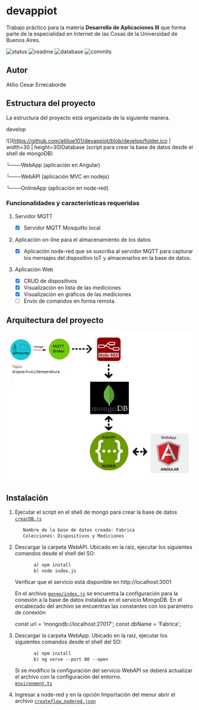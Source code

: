 # devappiot
Trabajo práctico para la materia **Desarrollo de Aplicaciones III** que forma parte de la especialidad en Internet de las Cosas de la Universidad de Buenos Aires.

![status](https://img.shields.io/badge/status-running-green.svg?colorB=00C106) ![readme](https://img.shields.io/badge/readme-OK-green.svg?colorB=00C106) ![database](https://img.shields.io/badge/database-OK-green.svg?colorB=00C106) ![commits](https://img.shields.io/badge/commits-3-blue.svg)  

## Autor
Atilio Cesar Errecaborde

## Estructura del proyecto
La estructura del proyecto está organizada de la siguiente manera. 

develop

  ![](https://github.com/atilioe101/devappiot/blob/develop/folder.ico | width=30 | height=30)Database (script para crear la base de datos desde el shell de mongoDB)
  
  └───WebApp (aplicación en Angular)
  
  └───WebAPI (aplicación MVC en nodejs)
  
  └───OnlineApp (aplicación en node-red)  


### Funcionalidades y características requeridas

1. Servidor MQTT

    - [X] Servidor MQTT Mosquitto local

2. Aplicación on-line para el almacenamiento de los datos

    - [X] Aplicación node-red que se suscriba al servidor MQTT para capturar los
          mensajes del dispositivo IoT y almacenarlos en la base de datos.

3. Aplicación Web

    - [X]  CRUD de dispositivos  
    - [X]  Visualización en lista de las mediciones
    - [X]  Visualización en gráficos de las mediciones
    - [ ]  Envío de comandos en forma remota.  

## Arquitectura del proyecto

![](https://github.com/atilioe101/devappiot/blob/develop/arquitectura.png)


## Instalación

  1) Ejecutar el script en el shell de mongo para crear la base de datos [`crearDB.js`](https://github.com/atilioe101/devappiot/blob/develop/Database/createDB.js)

            Nombre de la base de datos creada: Fabrica
            Colecciones: Dispositivos y Mediciones

  2) Descargar la carpeta WebAPI. Ubicado en la raiz, ejecutar los siguientes comandos desde el shell del SO:

                a) npm install
                b) node index.js
        
        
        Verificar que el servicio está disponible en http://localhost:3001


        En el archivo [`mongo/index.js`](https://github.com/atilioe101/devappiot/blob/develop/WebAPI/mongo/index.js) se encuentra la configuración para la conexión a la base de datos instalada en el servicio MongoDB.
        En el encabezado del archivo se encuentras las constantes con los parámetro de conexión:
        
        const url = 'mongodb://localhost:27017';
        const dbName = 'Fabrica';
        
  
  3) Descargar la carpeta WebApp. Ubicado en la raiz, ejecutar los siguientes comandos desde el shell del SO:

                a) npm install
                b) ng serve --port 80 --open                
        
        Si se modifico la configuración del servicio WebAPI se deberá actualizar el archivo con la configuración del entorno.        
        [`environment.ts`](https://github.com/atilioe101/devappiot/blob/develop/WebApp/src/environments/environment.ts) 
        
  4) Ingresar a node-red y en la opción Importación del menur abrir el archivo [`createflow_nodered.json`](https://github.com/atilioe101/devappiot/blob/develop/OnlineApp/createflow_nodered.json) 
